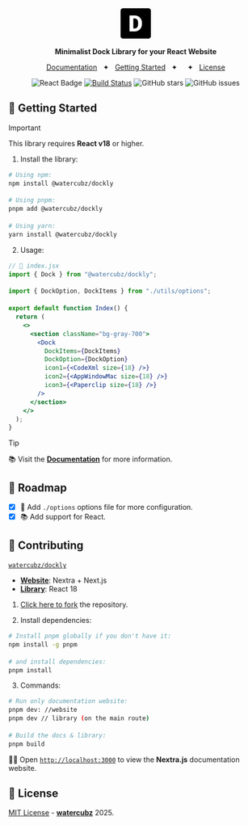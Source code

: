 <div align="center">
  <a href="https://dockly-docs.netlify.app/">
    <img
      src="./library/src/assets/dockly.png"
      alt="@watercubz/dockly"
      height="60"
    />
  </a>
  <p />
  <p>
    <b>
     Minimalist Dock Library for your React Website
    </b>
  </p>

<a href="https://dockly-docs.netlify.app/">Documentation</a>
<span>&nbsp;&nbsp;✦&nbsp;&nbsp;</span>
<a href="https://dockly-docs.netlify.app/advance(https://dockly-docs.netlify.app/advanced)">Getting Started</a>
<span>&nbsp;&nbsp;✦&nbsp;&nbsp;</span>
<span>&nbsp;&nbsp;✦&nbsp;&nbsp;</span>
<a href="#-license">License</a>

</div>

<div align="center">

![React Badge](https://img.shields.io/badge/Library-61DAFB?logo=react&logoColor=000&style=flat)
[![Build Status](https://img.shields.io/endpoint.svg?url=https%3A%2F%2Factions-badge.atrox.dev%2Fpheralb%2Ftoast%2Fbadge%3Fref%3Dmain&style=flat)](https://actions-badge.atrox.dev/pheralb/toast/goto?ref=main)
![GitHub stars](https://img.shields.io/github/stars/watercubz/dockly)
![GitHub issues](https://img.shields.io/github/issues/watercubz/dockly)

</div>


## 🚀 Getting Started

> [!IMPORTANT]
> This library requires **React v18** or higher.

1. Install the library:

```bash
# Using npm:
npm install @watercubz/dockly

# Using pnpm:
pnpm add @watercubz/dockly

# Using yarn:
yarn install @watercubz/dockly
```

2. Usage:

```jsx
// 📃 index.jsx
import { Dock } from "@watercubz/dockly";
 
import { DockOption, DockItems } from "./utils/options";
 
export default function Index() {
  return (
    <>
      <section className="bg-gray-700">
        <Dock
          DockItems={DockItems}
          DockOption={DockOption}
          icon1={<CodeXml size={18} />}
          icon2={<AppWindowMac size={18} />}
          icon3={<Paperclip size={18} />}
        />
      </section>
    </>
  );
}
```

> [!TIP]
> 📚 Visit the [**Documentation**](https://dockly-docs.netlify.app/) for more information.

## 🔭 Roadmap

- [x] 🚗 Add `./options` options file for more configuration.
- [x] 📚 Add support for React.

## 🤝 Contributing

[`watercubz/dockly`](https://github.com/watercubz/dockly)

- [**Website**](https://github.com/watercubz/dockly/tree/main/website): Nextra + Next.js
- [**Library**](https://github.com/watercubz/dockly/tree/main/library): React 18

1. [Click here to fork](https://github.com/watercubz/dockly/fork) the repository.

2. Install dependencies:

```bash
# Install pnpm globally if you don't have it:
npm install -g pnpm

# and install dependencies:
pnpm install
```

3. Commands:

```bash
# Run only documentation website:
pnpm dev: //website
pnpm dev // library (on the main route)

# Build the docs & library:
pnpm build

```

🧑‍🚀 Open [`http://localhost:3000`](http://localhost:3000) to view the **Nextra.js** documentation website.



## 📃 License

[MIT License](https://github.com/watercubz/dockly/blob/main/LICENSE) - [**watercubz**](https://watercubz.vercel.app) 2025.
